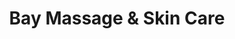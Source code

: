 ---
title: "Bay Massage & Skin Care"
url: /bainbridge-island/bay-massage-and-skin-care/
shop: massage
---